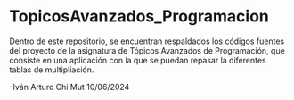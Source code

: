 # TopicosAvanzados_Programacion

Dentro de este repositorio, se encuentran respaldados los códigos fuentes del proyecto de la asignatura de Tópicos Avanzados de Programación, que consiste en una aplicación con la que se puedan repasar la diferentes tablas de multipliación.


-Iván Arturo Chi Mut
10/06/2024

